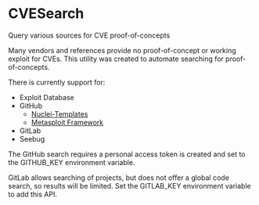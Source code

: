 # CVESearch
Query various sources for CVE proof-of-concepts

Many vendors and references provide no proof-of-concept or working exploit for CVEs. This utility was created to automate searching for proof-of-concepts.

There is currently support for:
* Exploit Database
* GitHub
  * [Nuclei-Templates](https://github.com/projectdiscovery/nuclei-templates/)
  * [Metasploit Framework](https://github.com/rapid7/metasploit-framework/) 
* GitLab
* Seebug

The GitHub search requires a personal access token is created and set to the GITHUB_KEY environment variable.

GitLab allows searching of projects, but does not offer a global code search, so results will be limited. Set the GITLAB_KEY environment variable to add this API.
